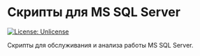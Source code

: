 # Скрипты для MS SQL Server

 [![License: Unlicense](https://img.shields.io/badge/license-Unlicense-blue.svg)](http://unlicense.org/)

Скрипты для обслуживания и анализа работы MS SQL Server.
